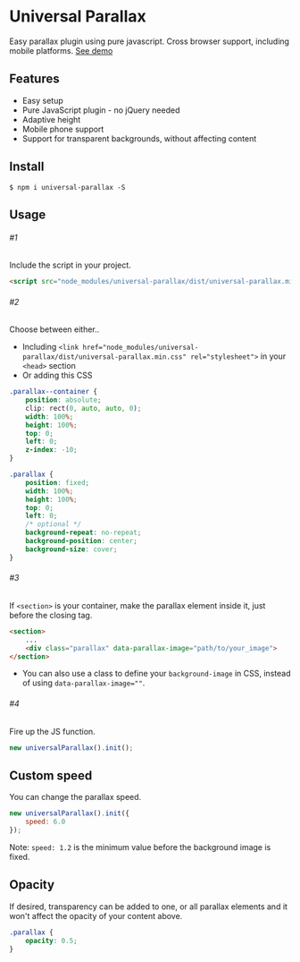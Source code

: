 # Universal Parallax
Easy parallax plugin using pure javascript. Cross browser support, including mobile platforms.
[See demo](https://marrio-h.github.io/universal-parallax/demo/)


## Features
- Easy setup
- Pure JavaScript plugin - no jQuery needed
- Adaptive height
- Mobile phone support
- Support for transparent backgrounds, without affecting content

## Install
`$ npm i universal-parallax -S`

## Usage
###### #1
Include the script in your project.
```html
<script src="node_modules/universal-parallax/dist/universal-parallax.min.js"></script>
```
###### #2
Choose between either..
- Including `<link href="node_modules/universal-parallax/dist/universal-parallax.min.css" rel="stylesheet">` in your `<head>` section
- Or adding this CSS
```css
.parallax--container {
	position: absolute;
	clip: rect(0, auto, auto, 0);
	width: 100%;
	height: 100%;
	top: 0;
	left: 0;
	z-index: -10;
}

.parallax {
	position: fixed;
	width: 100%;
	height: 100%;
	top: 0;
	left: 0;
	/* optional */
	background-repeat: no-repeat;
	background-position: center;
	background-size: cover;
}
```

###### #3
If `<section>` is your container, make the parallax element inside it, just before the closing tag.

```html
<section>
	...
	<div class="parallax" data-parallax-image="path/to/your_image">
</section>
```

* You can also use a class to define your `background-image` in CSS, instead of using `data-parallax-image=""`.

###### #4
Fire up the JS function.
```js
new universalParallax().init();
```

## Custom speed
You can change the parallax speed.
```js
new universalParallax().init({
	speed: 6.0
});
```

Note: `speed: 1.2` is the minimum value before the background image is fixed.

## Opacity
If desired, transparency can be added to one, or all parallax elements and it won't affect the opacity of your content above.
```css
.parallax {
	opacity: 0.5;
}
```
